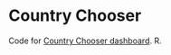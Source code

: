 # Country Chooser
Code for [Country Chooser dashboard](https://public.tableau.com/profile/elvira.nassirova#!/vizhome/CountryChooser/LifeQuality).
R.
